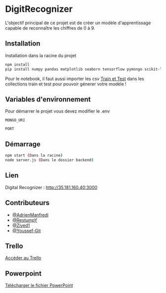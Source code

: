 # DigitRecognizer
L'objectif principal de ce projet est de créer un modèle d'apprentissage capable de reconnaître les chiffres de 0 à 9.

## Installation

Installation dans la racine du projet

```bash
npm install
pip install numpy pandas matplotlib seaborn tensorflow pymongo scikit-learn (Pour exécuter le Notebook)
```
Pour le notebook, il faut aussi importer les csv [Train et Test](https://www.kaggle.com/competitions/digit-recognizer/overview) dans les collections train et test pour pouvoir génerer votre modèle ! 

## Variables d'environnement

Pour démarrer le projet vous devez modifier le .env

`MONGO_URI`

`PORT`


## Démarrage

```bash
npm start (Dans la racine)
node server.js (Dans le dossier backend)
```

## Lien
Digital Recognizer : http://35.181.160.40:3000

## Contributeurs

- [@AdrienManfredi](https://github.com/AdrienManfredi)
- [@RestumpY](https://github.com/RestumpY)
- [@Ziyed1](https://github.com/Ziyed1)
- [@Youssef-Git](https://github.com/Youssef-Git)

## Trello
[Accéder au Trello](https://trello.com/b/6P4HJi16/digit-recognizer)

## Powerpoint
[Télécharger le fichier PowerPoint](https://github.com/Ziyed1/IA_IPSSI/blob/main/Projet-IA-Reconnaissance-de-chiffres.pptx)
